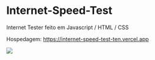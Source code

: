 # Internet-Speed-Test
Internet Tester feito em Javascript / HTML / CSS

Hospedagem: https://internet-speed-test-ten.vercel.app

<img src="/assets/print.bmp">